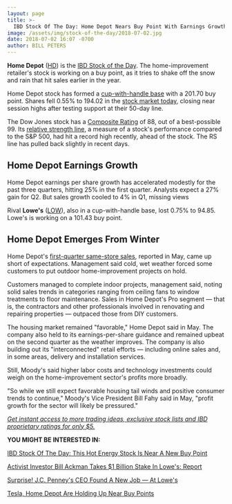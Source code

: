 ```yaml
---
layout: page
title: >-
  IBD Stock Of The Day: Home Depot Nears Buy Point With Earnings Growth Accelerating
image: /assets/img/stock-of-the-day/2018-07-02.jpg
date: 2018-07-02 16:07 -0700
author: BILL PETERS
---
```







**Home Depot** ([HD](https://research.investors.com/quote.aspx?symbol=HD)) is the [IBD Stock of the Day](https://www.investors.com/research/ibd-stock-of-the-day/). The home-improvement retailer's stock is working on a buy point, as it tries to shake off the snow and rain that hit sales earlier in the year.




Home Depot stock has formed a [cup-with-handle base](https://www.investors.com/ibd-university/how-to-buy/common-patterns-1/) with a 201.70 buy point. Shares fell 0.55% to 194.02 in the [stock market today](http://investors.com/stock-market-today), closing near session highs after testing support at their 50-day line.


The Dow Jones stock has a [Composite Rating](https://www.investors.com/ibd-university/find-evaluate-stocks/exclusive-ratings/) of 88, out of a best-possible 99. Its [relative strength line](https://www.investors.com/how-to-invest/investors-corner/a-stock-breakout-specialty-tool-the-relative-strength-line/), a measure of a stock's performance compared to the S&P 500, had hit a record high recently, ahead of the stock. The RS line has pulled back slightly in recent days.


Home Depot Earnings Growth
--------------------------


Home Depot earnings per share growth has accelerated modestly for the past three quarters, hitting 25% in the first quarter. Analysts expect a 27% gain for Q2. But sales growth cooled to 4% in Q1, missing views


Rival **Lowe's** ([LOW](https://research.investors.com/quote.aspx?symbol=LOW)), also in a cup-with-handle base, lost 0.75% to 94.85. Lowe's is working on a 101.43 buy point.


Home Depot Emerges From Winter
------------------------------


Home Depot's [first-quarter same-store sales](https://www.investors.com/news/home-depot-reports-earnings-sales-miss/), reported in May, came up short of expectations. Management said cold, wet weather forced some customers to put outdoor home-improvement projects on hold.


Customers managed to complete indoor projects, management said, noting solid sales trends in categories ranging from ceiling fans to window treatments to floor maintenance. Sales in Home Depot's Pro segment — that is, the contractors and other professionals involved in renovating and repairing properties — outpaced those from DIY customers.


The housing market remained "favorable," Home Depot said in May. The company also held to its earnings-per-share guidance and remained upbeat on the second quarter as the weather improves. The company is also building out its "interconnected" retail efforts — including online sales and, in some areas, delivery and installation services.


Still, Moody's said higher labor costs and technology investments could weigh on the home-improvement sector's profits more broadly.


"So while we still expect favorable housing tail winds and positive consumer trends to continue," Moody's Vice President Bill Fahy said in May, "profit growth for the sector will likely be pressured."


[*Get instant access to more trading ideas, exclusive stock lists and IBD proprietary ratings for only $5.*](https://shop.investors.com/offer/splashresponsive.aspx?id=ibddigital-profit&src=A00433A&intcode=IntContentArticle)


**YOU MIGHT BE INTERESTED IN:**


[IBD Stock Of The Day: This Hot Energy Stock Is Near A New Buy Point](https://www.investors.com/news/stock-of-the-day-marathon-oil-stock-sets-up-for-breakout/)


[Activist Investor Bill Ackman Takes $1 Billion Stake In Lowe's: Report](https://www.investors.com/news/bill-ackman-pershing-square-1-billion-stake-lowes/)


[Surprise! J.C. Penney's CEO Found A New Job — At Lowe's](https://www.investors.com/news/jcpenney-ceo-resigns-lowes-shares-down/)


[Tesla, Home Depot Are Holding Up Near Buy Points](https://www.investors.com/research/tesla-stock-home-depot-stock-arista-stock-near-buy-points/)




